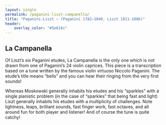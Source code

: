 ```yaml
---
layout: single
permalink: /paganini-liszt-campanella/
title: "Paganini-Liszt – (Paganini 1782–1840, Liszt 1811-1886)"
header:
    overlay_color: "#5e616c"
---
```


## La Campanella
Of Liszt’s six Paganini etudes, La Campanella is the only one which is not drawn from one of Paganini’s 24 violin caprices.  This piece is a transcription based on a tune written by the famous violin virtuoso Niccolo Paganini.  The etude’s title means “bells” and you can hear their ringing from the very first sounds!

Whereas Moskowski generally inhabits his etudes and his “sparkles” with a single pianistic problem (in the case of “sparkles” that being fast and light) Liszt generally inhabits his etudes with a multiplicity of challenges.  Note lightness, leaps, brilliant sounds, fast finger work, fast octaves, and all around fun for both player and listener!  And of course the tune is quite catchy!
